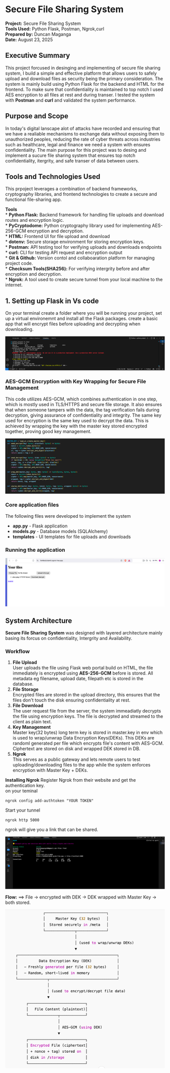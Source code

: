 # Secure File Sharing System  


**Project:** Secure File Sharing System  
**Tools Used:** Python Flask, Postman, Ngrok,curl  
**Prepared by:** Duncan Maganga  
**Date:** August 23, 2025    


## Executive Summary
This project forcused in desinging and implementing of secure file sharing system, I build a simple and effective platform that allows users to safely upload and download files as security being the primary consideration.
The system is mainly build using Python Flask for the backend and HTML for the frontend. To make sure that confidentiality is maintained to top notch I used AES encryption to all files at rest and during transer. I tested the system with **Postman** and **curl** and validated the system  performance.

## Purpose and Scope  

In today's digital lanscape alot of attacks have recorded and ensuring that we have a realiable mechanisms to exchange data without exposing them to unauthorized peoples, reducing the rate of cyber threats across industries such as healthcare, legal and finance we need a system with ensures confidentiality. The main purpose for this project was to desing and implement a sucure file sharing system that ensures top notch confidentiality, itergrity, and safe transer of data between users. 

## Tools and Technologies Used  

This prpoject leverages a combination of backend frameworks, cryptography libraries, and frontend technologies to create a secure and functional file-sharing app.  

**Tools**  
     * **Python Flask:** Backend framework for handling file uploads and download routes and encryption logic.  
     * **PyCryptodome:** Python cryptography library used for implementing AES-256-GCM encryption and decryption.  
     * **HTML:** Frontend UI for file upload and download  
     * **dotenv:** Secure storage environment for storing encryption keys.  
     * **Postman:** API testing tool for verifying uploads and downloads endpoints  
     * **curl:** CLI for testing API request and encryption output  
     * **Git & Github:** Version contol and collaboaration platform for managing project code.  
     * **Checksum Tools(SHA256):** For verifying intergrity before and after encryption and decryption.  
     * **Ngrok:** A tool used to create secure tunnel from your local machine to the internet.  
     

## 1. Setting up Flask in Vs code

On your terminal create a folder where you will be running your project, set up a virtual environemnt and install all the Flask packages. 
create a basic app that will encrypt files before uploading and decrypting when downloading. 

![screenshot](images/run.png)

### AES-GCM Encryption with Key Wrapping for Secure File Management
This code utilizes AES-GCM, which combines authentication in one step, which is mostly used in TLS/HTTPS and secure file storage. It also ensures that when someone tampers with the data, the tag verification fails during decryption, giving assurance of confidentiality and integrity. The same key used for encryption is the same key used to decrypt the data. This is achieved by wrapping the key with the master key stored encrypted together, proving good key management. 

![sreenshot](images/encryption.png)

### Core application files   
The following files were developed to implement the system    
- **app.py** - Flask application  
- **models.py** - Database models (SQLAlchemy)  
- **templates** - UI templates for file uploads and downloads  

### Running the application  

![sreeenshot](images/ui.png)

## System Architecture
**Secure File Sharing System** was designed with layered architecture mainly basing its forcus on confidentiality, Intergrity and Availability.  
### Workflow
1. **File Upload**    
User uploads the file using Flask web portal build on HTML, the file immediately is encrypted using **AES-256-GCM** before is stored. All metadata eg filename, upload date, filepath etc is stored in the database.  
2. **File Storage**  
Encrypted files are stored in the upload directory, this ensures that the files don't touch the disk ensuring confidentiality at rest.  
3. **File Download**  
The user request file from the server, the system immeadiatly decrypts the file using encryption keys. The file is decrypted and streamed to the client as plain text.  
4. **Key Management**  
Master key(32 bytes) long term key is stored in master.key in env which is used to wrap/unwrap Data Encryption Keys(DEKs). This DEKs are randoml generated per file which encrypts file's content with AES-GCM. Ciphertext are stored on disk and wrapped DEK stored in DB.
5. **Ngrok**  
This serves as a public gateway and lets remote users to test uploading/downloading files to the app while the system enforces encryption with Master Key + DEKs.  

**Installing Ngrok**
Register Ngrok from their website and get the authentication key.  
on your teminal 
```
ngrok config add-authtoken "YOUR TOKEN"
```
Start your tunnel  
```
ngrok http 5000
```
ngrok will give you a link that can be shared.  

![sreenshot](images/ngrok.png)

 



**Flow:** ==> File → encrypted with DEK → DEK wrapped with Master Key → both stored.   

![screenshot](images/keys.png)  

